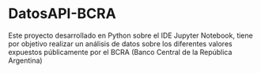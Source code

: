 # DatosAPI-BCRA
Este proyecto desarrollado en Python sobre el IDE Jupyter Notebook, tiene por objetivo realizar un análisis de datos sobre los diferentes valores expuestos públicamente por el BCRA (Banco Central de la República Argentina)
